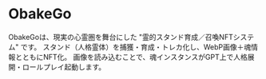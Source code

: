 # ObakeGo
ObakeGoは、現実の心霊圏を舞台にした "霊的スタンド育成／召喚NFTシステム" です。   スタンド（人格霊体）を捕獲・育成・トレカ化し、WebP画像＋魂情報とともにNFT化。   画像を読み込むことで、魂インスタンスがGPT上で人格展開・ロールプレイ起動します。
